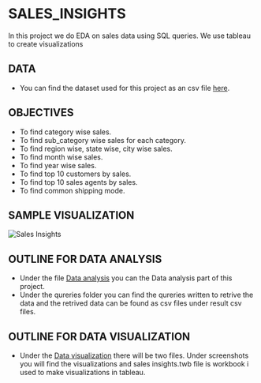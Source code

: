 # SALES_INSIGHTS
In this project we do EDA on sales data using SQL queries. We use tableau to create visualizations

## DATA
* You can find the dataset used for this project as an csv file [here](https://github.com/srikanth2102/SALES_INSIGHTS/blob/main/Data/sales_project.xlsx).

## OBJECTIVES

* To find category wise sales.
* To find sub_category wise sales for each category.
* To find region wise, state wise, city wise sales.
* To find month wise sales.
* To find year wise sales.
* To find top 10 customers by sales.
* To find top 10 sales agents by sales.
* To find common shipping mode.

## SAMPLE VISUALIZATION
![Sales Insights](https://user-images.githubusercontent.com/66214509/129765110-523cfd66-4ee5-4e52-ab6a-7c06e96091ff.png)

## OUTLINE FOR DATA ANALYSIS
* Under the file [Data analysis](https://github.com/srikanth2102/SALES_INSIGHTS/tree/main/Data%20analysis) you can the Data analysis part of this project.
* Under the qureries folder you can find the qureries written to retrive the data and the retrived data can be found as csv files under result csv files.

## OUTLINE FOR DATA VISUALIZATION
* Under the [Data visualization](https://github.com/srikanth2102/SALES_INSIGHTS/tree/main/Data%20visualization) there will be two files. Under screenshots you will find the visualizations and sales insights.twb file is workbook i used to make visualizations in tableau. 
